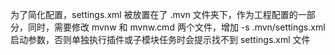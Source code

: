 为了简化配置，settings.xml 被放置在了 .mvn 文件夹下，作为工程配置的一部分，同时，需要修改 mvnw 和 mvnw.cmd 两个文件，增加 -s
.mvn/settings.xml 启动参数，否则单独执行插件或子模块任务时会提示找不到 settings.xml 文件